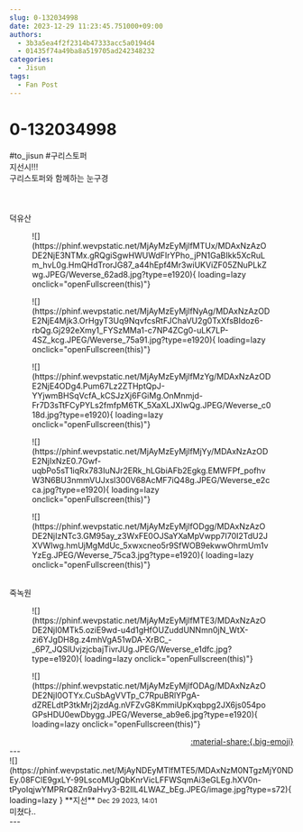 ```yaml
---
slug: 0-132034998
date: 2023-12-29 11:23:45.751000+09:00
authors:
  - 3b3a5ea4f2f2314b47333acc5a0194d4
  - 01435f74a49ba8a519705ad242348232
categories:
  - Jisun
tags:
  - Fan Post
---
```


# 0-132034998

<div class="post-container" markdown="1">
<div class="content-container md-sidebar__scrollwrap" markdown="1">

\#to_jisun \#구리스토퍼<br>지선시!!!<br>구리스토퍼와 함께하는 눈구경<br><br><br><br>덕유산
<figure markdown="1">
![](https://phinf.wevpstatic.net/MjAyMzEyMjlfMTUx/MDAxNzAzODE2NjE3NTMx.gRQgiSgwHWUWdFIrYPho_jPN1GaBIkk5XcRuLm_hvL0g.HmQHdTrorJG87_a44hEpf4Mr3wiUKViZF05ZNuPLkZwg.JPEG/Weverse_62ad8.jpg?type=e1920){ loading=lazy onclick="openFullscreen(this)"}
</figure>

<figure markdown="1">
![](https://phinf.wevpstatic.net/MjAyMzEyMjlfNyAg/MDAxNzAzODE2NjE4Mjk3.OrHgyT3Uq9NqvfcsRtFJChaVU2g0TxXfsBIdoz6-rbQg.Gj292eXmy1_FYSzMMa1-c7NP4ZCg0-uLK7LP-4SZ_kcg.JPEG/Weverse_75a91.jpg?type=e1920){ loading=lazy onclick="openFullscreen(this)"}
</figure>

<figure markdown="1">
![](https://phinf.wevpstatic.net/MjAyMzEyMjlfMzYg/MDAxNzAzODE2NjE4ODg4.Pum67Lz2ZTHptQpJ-YYjwmBHSqVcfA_kCSJzXj6FGiMg.OnMnmjd-Fr7D3sTtFCyPYLs2fmfpM6TK_5XaXLJXIwQg.JPEG/Weverse_c018d.jpg?type=e1920){ loading=lazy onclick="openFullscreen(this)"}
</figure>

<figure markdown="1">
![](https://phinf.wevpstatic.net/MjAyMzEyMjlfMjYy/MDAxNzAzODE2NjIxNzE0.7Gwf-uqbPo5sT1iqRx783IuNJr2ERk_hLGbiAFb2Egkg.EMWFPf_pofhvW3N6BU3nmmVUJxsl300V68AcMF7iQ48g.JPEG/Weverse_e2cca.jpg?type=e1920){ loading=lazy onclick="openFullscreen(this)"}
</figure>

<figure markdown="1">
![](https://phinf.wevpstatic.net/MjAyMzEyMjlfODgg/MDAxNzAzODE2NjIzNTc3.GM95ay_z3WxFE0OJSaYXaMpVwpp7I70I2TdU2JXVWIwg.hmUjMgMdUc_5xwxcneo5r9SfWOB9ekwwOhrmUm1vYzEg.JPEG/Weverse_75ca3.jpg?type=e1920){ loading=lazy onclick="openFullscreen(this)"}
</figure>
<br>죽녹원
<figure markdown="1">
![](https://phinf.wevpstatic.net/MjAyMzEyMjlfMTE3/MDAxNzAzODE2NjI0MTk5.oziE9wd-u4d1gHfOUZuddUNNmn0jN_WtX-zi6YJgDH8g.z4mhVgA51wDA-XrBC_-_6P7_JQSlUvjzjcbajTivrJUg.JPEG/Weverse_e1dfc.jpg?type=e1920){ loading=lazy onclick="openFullscreen(this)"}
</figure>

<figure markdown="1">
![](https://phinf.wevpstatic.net/MjAyMzEyMjlfODAg/MDAxNzAzODE2NjI0OTYx.CuSbAgVVTp_C7RpuBRlYPgA-dZRELdtP3tkMrj2jzdAg.nVFZvG8KmmiUpKxqbpg2JX6js054poGPsHDU0ewDbygg.JPEG/Weverse_ab9e6.jpg?type=e1920){ loading=lazy onclick="openFullscreen(this)"}
</figure>


</div>
</div>

<div style="text-align: right;" markdown="1">
<a href="https://weverse.io/fromis9/fanpost/0-132034998" style="text-align: right;">:material-share:{.big-emoji}</a>
</div>
---

<div class="comments-container md-sidebar__scrollwrap" markdown="1">
<div class="comment" markdown="1">
<div class='id-container' markdown="1">
![](https://phinf.wevpstatic.net/MjAyNDEyMTlfMTE5/MDAxNzM0NTgzMjY0NDEy.08FClE9gxLY-99LscoMUgQbKnrVicLFFWSqmAi3eGLEg.hXV0n-tPyoIqjwYMPRrQ8Zn9aHvy3-B2llL4LWAZ_bEg.JPEG/image.jpg?type=s72){ loading=lazy }
**<span class="artist">지선</span>** <small>Dec 29 2023, 14:01</small><br>
</div>
<div class='comment-body' markdown="1">
미쳤다..
</div>
</div>
</div>
---
